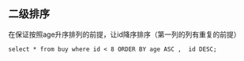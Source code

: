 ## 二级排序

在保证按照age升序排列的前提，让id降序排序（第一列的列有重复的前提）

    select * from buy where id < 8 ORDER BY age ASC ,  id DESC;


